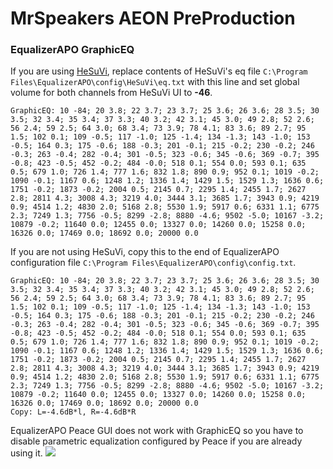 # MrSpeakers AEON PreProduction
### EqualizerAPO GraphicEQ
If you are using [HeSuVi](https://sourceforge.net/projects/hesuvi/), replace contents of HeSuVi's eq file `C:\Program Files\EqualizerAPO\config\HeSuVi\eq.txt` with this line and set global volume for both channels from HeSuVi UI to **-46**.
```
GraphicEQ: 10 -84; 20 3.8; 22 3.7; 23 3.7; 25 3.6; 26 3.6; 28 3.5; 30 3.5; 32 3.4; 35 3.4; 37 3.3; 40 3.2; 42 3.1; 45 3.0; 49 2.8; 52 2.6; 56 2.4; 59 2.5; 64 3.0; 68 3.4; 73 3.9; 78 4.1; 83 3.6; 89 2.7; 95 1.5; 102 0.1; 109 -0.5; 117 -1.0; 125 -1.4; 134 -1.3; 143 -1.0; 153 -0.5; 164 0.3; 175 -0.6; 188 -0.3; 201 -0.1; 215 -0.2; 230 -0.2; 246 -0.3; 263 -0.4; 282 -0.4; 301 -0.5; 323 -0.6; 345 -0.6; 369 -0.7; 395 -0.8; 423 -0.5; 452 -0.2; 484 -0.0; 518 0.1; 554 0.0; 593 0.1; 635 0.5; 679 1.0; 726 1.4; 777 1.6; 832 1.8; 890 0.9; 952 0.1; 1019 -0.2; 1090 -0.1; 1167 0.6; 1248 1.2; 1336 1.4; 1429 1.5; 1529 1.3; 1636 0.6; 1751 -0.2; 1873 -0.2; 2004 0.5; 2145 0.7; 2295 1.4; 2455 1.7; 2627 2.8; 2811 4.3; 3008 4.3; 3219 4.0; 3444 3.1; 3685 1.7; 3943 0.9; 4219 0.9; 4514 1.2; 4830 2.0; 5168 2.8; 5530 1.9; 5917 0.6; 6331 1.1; 6775 2.3; 7249 1.3; 7756 -0.5; 8299 -2.8; 8880 -4.6; 9502 -5.0; 10167 -3.2; 10879 -0.2; 11640 0.0; 12455 0.0; 13327 0.0; 14260 0.0; 15258 0.0; 16326 0.0; 17469 0.0; 18692 0.0; 20000 0.0
```
If you are not using HeSuVi, copy this to the end of EqualizerAPO configuration file `C:\Program Files\EqualizerAPO\config\config.txt`.
```
GraphicEQ: 10 -84; 20 3.8; 22 3.7; 23 3.7; 25 3.6; 26 3.6; 28 3.5; 30 3.5; 32 3.4; 35 3.4; 37 3.3; 40 3.2; 42 3.1; 45 3.0; 49 2.8; 52 2.6; 56 2.4; 59 2.5; 64 3.0; 68 3.4; 73 3.9; 78 4.1; 83 3.6; 89 2.7; 95 1.5; 102 0.1; 109 -0.5; 117 -1.0; 125 -1.4; 134 -1.3; 143 -1.0; 153 -0.5; 164 0.3; 175 -0.6; 188 -0.3; 201 -0.1; 215 -0.2; 230 -0.2; 246 -0.3; 263 -0.4; 282 -0.4; 301 -0.5; 323 -0.6; 345 -0.6; 369 -0.7; 395 -0.8; 423 -0.5; 452 -0.2; 484 -0.0; 518 0.1; 554 0.0; 593 0.1; 635 0.5; 679 1.0; 726 1.4; 777 1.6; 832 1.8; 890 0.9; 952 0.1; 1019 -0.2; 1090 -0.1; 1167 0.6; 1248 1.2; 1336 1.4; 1429 1.5; 1529 1.3; 1636 0.6; 1751 -0.2; 1873 -0.2; 2004 0.5; 2145 0.7; 2295 1.4; 2455 1.7; 2627 2.8; 2811 4.3; 3008 4.3; 3219 4.0; 3444 3.1; 3685 1.7; 3943 0.9; 4219 0.9; 4514 1.2; 4830 2.0; 5168 2.8; 5530 1.9; 5917 0.6; 6331 1.1; 6775 2.3; 7249 1.3; 7756 -0.5; 8299 -2.8; 8880 -4.6; 9502 -5.0; 10167 -3.2; 10879 -0.2; 11640 0.0; 12455 0.0; 13327 0.0; 14260 0.0; 15258 0.0; 16326 0.0; 17469 0.0; 18692 0.0; 20000 0.0
Copy: L=-4.6dB*l, R=-4.6dB*R
```
EqualizerAPO Peace GUI does not work with GraphicEQ so you have to disable parametric equalization configured by Peace if you are already using it.
![](https://raw.githubusercontent.com/jaakkopasanen/AutoEq/master/results/Sonoma%20Model%20One/innerfidelity/onear/MrSpeakers%20AEON%20PreProduction/MrSpeakers%20AEON%20PreProduction.png)

